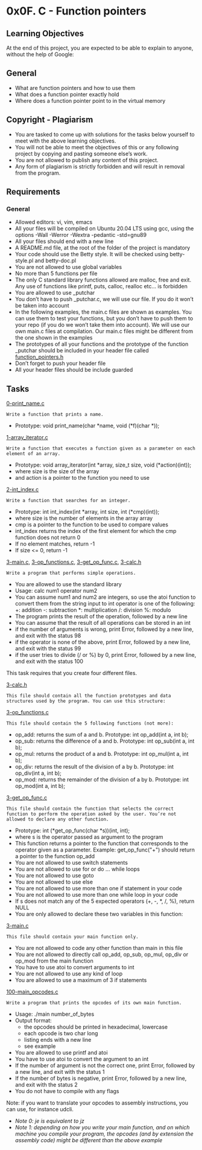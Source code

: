 # 0x0F. C - Function pointers

## Learning Objectives

At the end of this project, you are expected to be able to explain to anyone, without the help of Google:

## General

- What are function pointers and how to use them
- What does a function pointer exactly hold
- Where does a function pointer point to in the virtual memory

## Copyright - Plagiarism

- You are tasked to come up with solutions for the tasks below yourself to meet with the above learning objectives.
- You will not be able to meet the objectives of this or any following project by copying and pasting someone else’s work.
- You are not allowed to publish any content of this project.
- Any form of plagiarism is strictly forbidden and will result in removal from the program.

## Requirements

### General

- Allowed editors: vi, vim, emacs
- All your files will be compiled on Ubuntu 20.04 LTS using gcc, using the options -Wall -Werror -Wextra -pedantic -std=gnu89
- All your files should end with a new line
- A README.md file, at the root of the folder of the project is mandatory
- Your code should use the Betty style. It will be checked using betty-style.pl and betty-doc.pl
- You are not allowed to use global variables
- No more than 5 functions per file
- The only C standard library functions allowed are malloc, free and exit. Any use of functions like printf, puts, calloc, realloc etc… is forbidden
- You are allowed to use \_putchar
- You don’t have to push \_putchar.c, we will use our file. If you do it won’t be taken into account
- In the following examples, the main.c files are shown as examples. You can use them to test your functions, but you don’t have to push them to your repo (if you do we won’t take them into account). We will use our own main.c files at compilation. Our main.c files might be different from the one shown in the examples
- The prototypes of all your functions and the prototype of the function \_putchar should be included in your header file called [function_pointers.h](./function_pointers.h)
- Don’t forget to push your header file
- All your header files should be include guarded

## Tasks

[0-print_name.c](./0-print_name.c)

```
Write a function that prints a name.
```

- Prototype: void print_name(char *name, void (*f)(char \*));

[1-array_iterator.c](./1-array_iterator.c)

```
Write a function that executes a function given as a parameter on each element of an array.
```

- Prototype: void array_iterator(int *array, size_t size, void (*action)(int));
- where size is the size of the array
- and action is a pointer to the function you need to use

[2-int_index.c](./2-int_index.c)

```
Write a function that searches for an integer.
```

- Prototype: int int_index(int *array, int size, int (*cmp)(int));
- where size is the number of elements in the array array
- cmp is a pointer to the function to be used to compare values
- int_index returns the index of the first element for which the cmp function does not return 0
- If no element matches, return -1
- If size <= 0, return -1

[3-main.c](./3-main.c), [3-op_functions.c](./3-op_functions.c), [3-get_op_func.c](./3-get_op_func.c), [3-calc.h](./3-calc.h)

```
Write a program that performs simple operations.
```

- You are allowed to use the standard library
- Usage: calc num1 operator num2
- You can assume num1 and num2 are integers, so use the atoi function to convert them from the string input to int
  operator is one of the following:
  +: addition
  -: subtraction
  \*: multiplication
  /: division
  %: modulo
- The program prints the result of the operation, followed by a new line
- You can assume that the result of all operations can be stored in an int
- if the number of arguments is wrong, print Error, followed by a new line, and exit with the status 98
- if the operator is none of the above, print Error, followed by a new line, and exit with the status 99
- if the user tries to divide (/ or %) by 0, print Error, followed by a new line, and exit with the status 100

This task requires that you create four different files.

[3-calc.h](./3-calc.h)

```
This file should contain all the function prototypes and data structures used by the program. You can use this structure:
```

[3-op_functions.c](./3-op_functions.c)

```
This file should contain the 5 following functions (not more):
```

- op_add: returns the sum of a and b. Prototype: int op_add(int a, int b);
- op_sub: returns the difference of a and b. Prototype: int op_sub(int a, int b);
- op_mul: returns the product of a and b. Prototype: int op_mul(int a, int b);
- op_div: returns the result of the division of a by b. Prototype: int op_div(int a, int b);
- op_mod: returns the remainder of the division of a by b. Prototype: int op_mod(int a, int b);

[3-get_op_func.c](./3-get_op_func.c)

```
This file should contain the function that selects the correct function to perform the operation asked by the user. You’re not allowed to declare any other function.
```

- Prototype: int (*get_op_func(char *s))(int, int);
- where s is the operator passed as argument to the program
- This function returns a pointer to the function that corresponds to the operator given as a parameter. Example: get_op_func("+") should return a pointer to the function op_add
- You are not allowed to use switch statements
- You are not allowed to use for or do ... while loops
- You are not allowed to use goto
- You are not allowed to use else
- You are not allowed to use more than one if statement in your code
- You are not allowed to use more than one while loop in your code
- If s does not match any of the 5 expected operators (+, -, \*, /, %), return NULL
- You are only allowed to declare these two variables in this function:

[3-main.c](./3-main.c)

```
This file should contain your main function only.
```

- You are not allowed to code any other function than main in this file
- You are not allowed to directly call op_add, op_sub, op_mul, op_div or op_mod from the main function
- You have to use atoi to convert arguments to int
- You are not allowed to use any kind of loop
- You are allowed to use a maximum of 3 if statements

[100-main_opcodes.c](./100-main_opcodes.c)

```
Write a program that prints the opcodes of its own main function.
```

- Usage: ./main number_of_bytes
- Output format:
  - the opcodes should be printed in hexadecimal, lowercase
  - each opcode is two char long
  - listing ends with a new line
  - see example
- You are allowed to use printf and atoi
- You have to use atoi to convert the argument to an int
- If the number of argument is not the correct one, print Error, followed by a new line, and exit with the status 1
- If the number of bytes is negative, print Error, followed by a new line, and exit with the status 2
- You do not have to compile with any flags

Note: if you want to translate your opcodes to assembly instructions, you can use, for instance udcli.

- _Note 0: je is equivalent to jz_
- _Note 1: depending on how you write your main function, and on which machine you compile your program, the opcodes (and by extension the assembly code) might be different than the above example_
